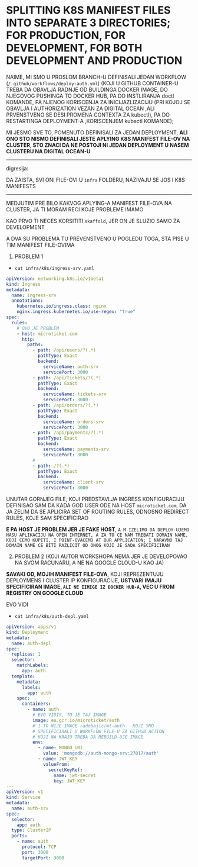 # SPLITTING K8S MANIFEST FILES INTO SEPARATE 3 DIRECTORIES; FOR PRODUCTION, FOR DEVELOPMENT, FOR BOTH DEVELOPMENT AND PRODUCTION

NAIME, MI SMO U PROSLOM BRANCH-U DEFINISALI JEDAN WORKFLOW (`/.github/workflows/deploy-auth.yml`) (KOJI U GITHUB CONTAINER-U TREBA DA OBAVLJA RADNJE OD BUILDINGA DOCKER IMAGE, DO NJEGOVOG PUSHINGA TO DOCKER HUB, PA DO INSTLIRANJA doctl KOMANDE, PA NJENOG KORISCENJA ZA INICIJAZLIZACIJU (PRI KOJOJ SE OBAVLJA I AUTHORIZATION VEZAN ZA DIGITAL OCEAN ,ALI PRVENSTVENO SE DESI PROMENA CONTEXTA ZA kubectl), PA DO RESTARTINGA DEPLOYMENT-A ,KORISCENJEM kubectl KOMANDE); 

MI JESMO SVE TO, POMENUTO DEFINISALI ZA JEDAN DEPLOYMENT,  **ALI ONO STO NISMO DEFINISALI JESTE APLYING K8S MANIFEST FILE-OV NA CLUSTER, STO ZNACI DA NE POSTOJI NI JEDAN DEPLOYMENT U NASEM CLUSTERU NA DIGITAL OCEAN-U**

***

digresija:

DA ZAISTA, SVI ONI FILE-OVI U `infra` FOLDERU, NAZIVAJU SE JOS I K8S MANIFESTS

***

MEDJUTIM PRE BILO KAKVOG APLYING-A MANIFEST FILE-OVA NA CLUSTER, JA TI MORAM RECI KOJE PROBLEME IMAMO

KAO PRVO TI NECES KORSITITI `skaffold`, JER ON JE SLUZIO SAMO ZA DEVELOPMENT

A DVA SU PROBLEMA TU PREVENSTVENO U POGLEDU TOGA, STA PISE U TIM MANIFEST FILE-OVIMA

1. PROBLEM 1

- `cat infra/k8s/ingress-srv.yaml`

```yaml
apiVersion: networking.k8s.io/v1beta1
kind: Ingress
metadata:
  name: ingress-srv
  annotations:
    kubernetes.io/ingress.class: nginx
    nginx.ingress.kubernetes.io/use-regex: "true"
spec:
  rules:
    # OVO JE PROBLEM
    - host: microticket.com
      http:
        paths:
          - path: /api/users/?(.*)
            pathType: Exact
            backend:
              serviceName: auth-srv
              servicePort: 3000
          - path: /api/tickets/?(.*)
            pathType: Exact
            backend:
              serviceName: tickets-srv
              servicePort: 3000
          - path: /api/orders/?(.*)
            pathType: Exact
            backend:
              serviceName: orders-srv
              servicePort: 3000
          - path: /api/payments/?(.*)
            pathType: Exact
            backend:
              serviceName: payments-srv
              servicePort: 3000
          #
          - path: /?(.*)
            pathType: Exact
            backend:
              serviceName: client-srv
              servicePort: 3000
```

UNUTAR GORNJEG FILE, KOJI PREDSTAVLJA INGRESS KONFIGURACIJU DEFINISAO SAM DA KADA GOD USER ODE NA HOST `microticket.com`, DA JA ZELIM DA SE APLICIRA SET OF ROUTING RULES, ODNOSNO REDIRECT RULES, KOJE SAM SPECIFICIRAO

**E PA HOST JE PROBLEM JER JE FAKE HOST**, `A M IZELIMO DA DEPLOY-UJEMO NASU APLIKACIJU NA OPEN INTERNET, A ZA TO CE NAM TREBATI DOMAIN NAME, KOJI CEMO KUPITI, I POINT-OVACEMO AT OUR APPLICATION; I NARAVNO TAJ DOMAIN NAME CE BITI RAZLICIT OD ONOG KOJI JE SADA SPECIFICIRAN`

2. PROBLEM 2 (KOJI AUTOR WORKSHOPA NEMA JER JE DEVELOPOVAO NA SVOM RACUNARU, A NE NA GOOGLE CLOUD-U KAO JA)

**SAVAKI OD, MOJIH MANIFEST FILE-OVA**, KOJI REPREZENTUJU DEPLOYMENS I CLUSTER IP KONFIGURACIJE, **USTVARI IMAJU SPECIFICIRAN IMAGE, `ALI NE IIMIGE IZ DOCKER HUB-A`, VEC U FROM REGISTRY ON GOOGLE CLOUD**

EVO VIDI

- `cat infra/k8s/auth-depl.yaml`

```yaml
apiVersion: apps/v1
kind: Deployment
metadata:
  name: auth-depl
spec:
  replicas: 1
  selector:
    matchLabels:
      app: auth
  template:
    metadata:
      labels:
        app: auth
    spec:
      containers:
        - name: auth
          # EVO VIDIS, TO JE TAJ IMAGE
          image: eu.gcr.io/microticket/auth
          # I TO NIJE IMAGE radebajic/mt-auth   KOJI SMO
          # SPECIFICIRALI U WORKFLOW FILE-U ZA GITHUB ACTION
          # KOJI NA KRAJU TREBA DA REBUILD-UJE IMAGE
          env:
            - name: MONGO_URI
              value: 'mongodb://auth-mongo-srv:27017/auth'
            - name: JWT_KEY
              valueFrom:
                secretKeyRef:
                  name: jwt-secret
                  key: JWT_KEY
---
apiVersion: v1
kind: Service
metadata:
  name: auth-srv
spec:
  selector:
    app: auth
  type: ClusterIP
  ports:
    - name: auth
      protocol: TCP
      port: 3000
      targetPort: 3000
```
